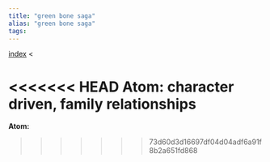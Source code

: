 ```yaml
---
title: "green bone saga"
alias: "green bone saga"
tags: 
---
```


[index](/.md) < 

<<<<<<< HEAD
**Atom:** character driven, family relationships
=======
**Atom:** 
>>>>>>> 73d60d3d16697df04d04adf6a91f8b2a651fd868

